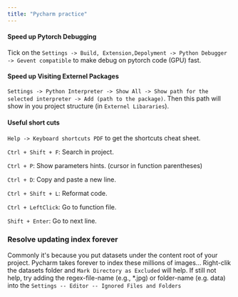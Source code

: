 ```yaml
---
title: "Pycharm practice"
---
```


#### Speed up Pytorch Debugging
Tick on the ``Settings -> Build, Extension,Depolyment -> Python Debugger -> Gevent compatible`` to make debug on pytorch code (GPU) fast.

#### Speed up Visiting Externel Packages
`Settings -> Python Interpreter -> Show All -> Show path for the selected interpreter -> Add (path to the package)`. Then this path will show in you project structure (in `Externel Libararies`).

#### Useful short cuts
`Help -> Keyboard shortcuts PDF` to get the shortcuts cheat sheet.

`Ctrl + Shift + F`: Search in project.

`Ctrl + P`: Show parameters hints. (cursor in function parentheses)

`Ctrl + D`: Copy and paste a new line.

`Ctrl + Shift + L`: Reformat code.

`Ctrl + LeftClick`: Go to function file.

`Shift + Enter`: Go to next line.

### Resolve updating index forever
Commonly it's because you put datasets under the content root of your project. Pycharm takes forever to index these millions of images...
Right-clik the datasets folder and `Mark Directory as Excluded` will help. 
If still not help, try adding the regex-file-name (e.g., *.jpg) or folder-name (e.g. data) into the `Settings -- Editor -- Ignored Files and Folders`
